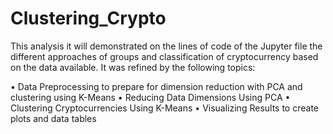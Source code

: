 # Clustering_Crypto

This analysis it will demonstrated on the lines of code of the Jupyter file the different approaches of groups and classification of cryptocurrency based on the data available. It was refined by the following topics:

•	Data Preprocessing to prepare for dimension reduction with PCA and clustering using K-Means
•	Reducing Data Dimensions Using PCA
•	Clustering Cryptocurrencies Using K-Means
•	Visualizing Results to create plots and data tables
